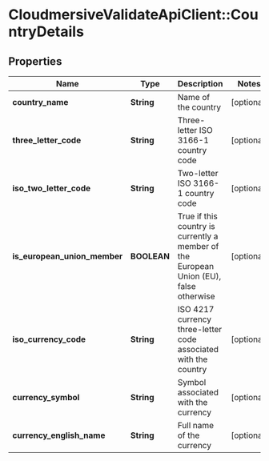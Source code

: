 # CloudmersiveValidateApiClient::CountryDetails

## Properties
Name | Type | Description | Notes
------------ | ------------- | ------------- | -------------
**country_name** | **String** | Name of the country | [optional] 
**three_letter_code** | **String** | Three-letter ISO 3166-1 country code | [optional] 
**iso_two_letter_code** | **String** | Two-letter ISO 3166-1 country code | [optional] 
**is_european_union_member** | **BOOLEAN** | True if this country is currently a member of the European Union (EU), false otherwise | [optional] 
**iso_currency_code** | **String** | ISO 4217 currency three-letter code associated with the country | [optional] 
**currency_symbol** | **String** | Symbol associated with the currency | [optional] 
**currency_english_name** | **String** | Full name of the currency | [optional] 


